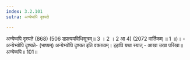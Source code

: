 ```yaml
---
index: 3.2.101
sutra: अन्येष्वपि दृश्यते

---
```

 अन्येष्वपि दृश्यते (868) (506 डप्रत्ययविधिसूत्रम्॥ 3 । 2 । 2 आ 4) (2072 वार्तिकम् ॥ 1 ॥)। - अन्येभ्योपि दृश्यते- (भाष्यम्) अन्येभ्योपि दृश्यत इति वक्तव्यम्। इहापि यथा स्यात् - आखा उखा परिखा॥ अन्येष्वपि॥ 101॥ 
